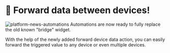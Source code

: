 # 📳 Forward data between devices!
![platform-news-automations](https://user-images.githubusercontent.com/97158411/181264846-390e818c-e81a-4307-8748-dd306385ed6b.png)
Automations are now ready to fully replace the old known "bridge" widget.

With the help of the newly added forward device data action, you can easily forward the triggered value to any device or even multiple devices.

